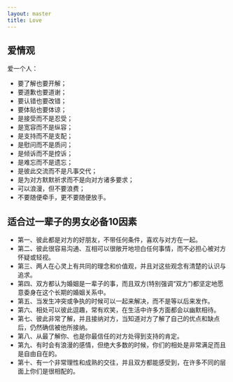 ```yaml
---
layout: master
title: Love
---
```


## 爱情观

爱一个人：

- 要了解也要开解；
- 要道歉也要道谢；
- 要认错也要改错；
- 要体贴也要体谅；
- 是接受而不是忍受；
- 是宽容而不是纵容；
- 是支持而不是支配；
- 是慰问而不是质问；
- 是倾诉而不是控诉；
- 是难忘而不是遗忘；
- 是彼此交流而不是凡事交代；
- 是为对方默默祈求而不是向对方诸多要求；
- 可以浪漫，但不要浪费；
- 不要随便牵手，更不要随便放手。


## 适合过一辈子的男女必备10因素

- 第一、彼此都是对方的好朋友，不带任何条件，喜欢与对方在一起。
- 第二、彼此很容易沟通、互相可以很敞开地坦白任何事情，而不必担心被对方怀疑或轻视。
- 第三、两人在心灵上有共同的理念和价值观，并且对这些观念有清楚的认识与追求。
- 第四、双方都认为婚姻是一辈子的事，而且双方(特别强调“双方”)都坚定地愿意委身在这个长期的婚姻关系中。
- 第五、当发生冲突或争执的时候可以一起来解决，而不是等以后来发作。
- 第六、相处可以彼此逗趣，常有欢笑，在生活中许多方面都会以幽默相待。
- 第七、彼此非常了解，并且接纳对方，当知道对方了解了自己的优点和缺点后，仍然确信被他所接纳。
- 第八、从最了解你、也是你最信任的对方处得到支持的肯定。
- 第九、有时会有浪漫的感情，但绝大多数的时候，你们的相处是非常满足而且是自由自在的。
- 第十、有一个非常理性和成熟的交往，并且双方都能感受到，在许多不同的层面上你们是很相配的。